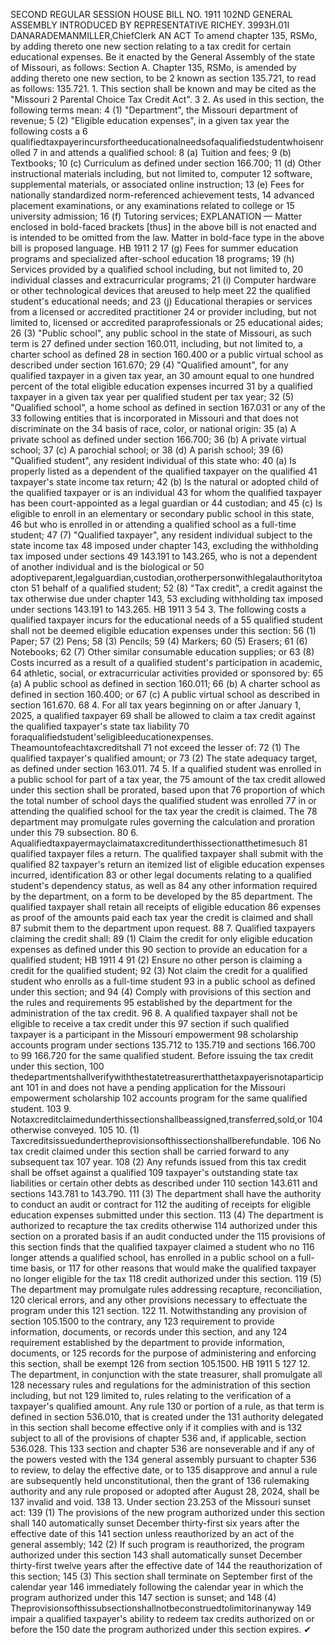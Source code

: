 SECOND REGULAR SESSION
HOUSE BILL NO. 1911
102ND GENERAL ASSEMBLY
INTRODUCED BY REPRESENTATIVE RICHEY.
3993H.01I DANARADEMANMILLER,ChiefClerk
AN ACT
To amend chapter 135, RSMo, by adding thereto one new section relating to a tax credit for
certain educational expenses.
Be it enacted by the General Assembly of the state of Missouri, as follows:
Section A. Chapter 135, RSMo, is amended by adding thereto one new section, to be
2 known as section 135.721, to read as follows:
135.721. 1. This section shall be known and may be cited as the "Missouri
2 Parental Choice Tax Credit Act".
3 2. As used in this section, the following terms mean:
4 (1) "Department", the Missouri department of revenue;
5 (2) "Eligible education expenses", in a given tax year the following costs a
6 qualifiedtaxpayerincursfortheeducationalneedsofaqualifiedstudentwhoisenrolled
7 in and attends a qualified school:
8 (a) Tuition and fees;
9 (b) Textbooks;
10 (c) Curriculum as defined under section 166.700;
11 (d) Other instructional materials including, but not limited to, computer
12 software, supplemental materials, or associated online instruction;
13 (e) Fees for nationally standardized norm-referenced achievement tests,
14 advanced placement examinations, or any examinations related to college or
15 university admission;
16 (f) Tutoring services;
EXPLANATION — Matter enclosed in bold-faced brackets [thus] in the above bill is not enacted and is
intended to be omitted from the law. Matter in bold-face type in the above bill is proposed language.
HB 1911 2
17 (g) Fees for summer education programs and specialized after-school education
18 programs;
19 (h) Services provided by a qualified school including, but not limited to,
20 individual classes and extracurricular programs;
21 (i) Computer hardware or other technological devices that areused to help meet
22 the qualified student's educational needs; and
23 (j) Educational therapies or services from a licensed or accredited practitioner
24 or provider including, but not limited to, licensed or accredited paraprofessionals or
25 educational aides;
26 (3) "Public school", any public school in the state of Missouri, as such term is
27 defined under section 160.011, including, but not limited to, a charter school as defined
28 in section 160.400 or a public virtual school as described under section 161.670;
29 (4) "Qualified amount", for any qualified taxpayer in a given tax year, an
30 amount equal to one hundred percent of the total eligible education expenses incurred
31 by a qualified taxpayer in a given tax year per qualified student per tax year;
32 (5) "Qualified school", a home school as defined in section 167.031 or any of the
33 following entities that is incorporated in Missouri and that does not discriminate on the
34 basis of race, color, or national origin:
35 (a) A private school as defined under section 166.700;
36 (b) A private virtual school;
37 (c) A parochial school; or
38 (d) A parish school;
39 (6) "Qualified student", any resident individual of this state who:
40 (a) Is properly listed as a dependent of the qualified taxpayer on the qualified
41 taxpayer's state income tax return;
42 (b) Is the natural or adopted child of the qualified taxpayer or is an individual
43 for whom the qualified taxpayer has been court-appointed as a legal guardian or
44 custodian; and
45 (c) Is eligible to enroll in an elementary or secondary public school in this state,
46 but who is enrolled in or attending a qualified school as a full-time student;
47 (7) "Qualified taxpayer", any resident individual subject to the state income tax
48 imposed under chapter 143, excluding the withholding tax imposed under sections
49 143.191 to 143.265, who is not a dependent of another individual and is the biological or
50 adoptiveparent,legalguardian,custodian,orotherpersonwithlegalauthoritytoacton
51 behalf of a qualified student;
52 (8) "Tax credit", a credit against the tax otherwise due under chapter 143,
53 excluding withholding tax imposed under sections 143.191 to 143.265.
HB 1911 3
54 3. The following costs a qualified taxpayer incurs for the educational needs of a
55 qualified student shall not be deemed eligible education expenses under this section:
56 (1) Paper;
57 (2) Pens;
58 (3) Pencils;
59 (4) Markers;
60 (5) Erasers;
61 (6) Notebooks;
62 (7) Other similar consumable education supplies; or
63 (8) Costs incurred as a result of a qualified student's participation in academic,
64 athletic, social, or extracurricular activities provided or sponsored by:
65 (a) A public school as defined in section 160.011;
66 (b) A charter school as defined in section 160.400; or
67 (c) A public virtual school as described in section 161.670.
68 4. For all tax years beginning on or after January 1, 2025, a qualified taxpayer
69 shall be allowed to claim a tax credit against the qualified taxpayer's state tax liability
70 foraqualifiedstudent'seligibleeducationexpenses. Theamountofeachtaxcreditshall
71 not exceed the lesser of:
72 (1) The qualified taxpayer's qualified amount; or
73 (2) The state adequacy target, as defined under section 163.011.
74 5. If a qualified student was enrolled in a public school for part of a tax year, the
75 amount of the tax credit allowed under this section shall be prorated, based upon that
76 proportion of which the total number of school days the qualified student was enrolled
77 in or attending the qualified school for the tax year the credit is claimed. The
78 department may promulgate rules governing the calculation and proration under this
79 subsection.
80 6. Aqualifiedtaxpayermayclaimataxcreditunderthissectionatthetimesuch
81 qualified taxpayer files a return. The qualified taxpayer shall submit with the qualified
82 taxpayer's return an itemized list of eligible education expenses incurred, identification
83 or other legal documents relating to a qualified student's dependency status, as well as
84 any other information required by the department, on a form to be developed by the
85 department. The qualified taxpayer shall retain all receipts of eligible education
86 expenses as proof of the amounts paid each tax year the credit is claimed and shall
87 submit them to the department upon request.
88 7. Qualified taxpayers claiming the credit shall:
89 (1) Claim the credit for only eligible education expenses as defined under this
90 section to provide an education for a qualified student;
HB 1911 4
91 (2) Ensure no other person is claiming a credit for the qualified student;
92 (3) Not claim the credit for a qualified student who enrolls as a full-time student
93 in a public school as defined under this section; and
94 (4) Comply with provisions of this section and the rules and requirements
95 established by the department for the administration of the tax credit.
96 8. A qualified taxpayer shall not be eligible to receive a tax credit under this
97 section if such qualified taxpayer is a participant in the Missouri empowerment
98 scholarship accounts program under sections 135.712 to 135.719 and sections 166.700 to
99 166.720 for the same qualified student. Before issuing the tax credit under this section,
100 thedepartmentshallverifywiththestatetreasurerthatthetaxpayerisnotaparticipant
101 in and does not have a pending application for the Missouri empowerment scholarship
102 accounts program for the same qualified student.
103 9. Notaxcreditclaimedunderthissectionshallbeassigned,transferred,sold,or
104 otherwise conveyed.
105 10. (1) Taxcreditsissuedundertheprovisionsofthissectionshallberefundable.
106 No tax credit claimed under this section shall be carried forward to any subsequent tax
107 year.
108 (2) Any refunds issued from this tax credit shall be offset against a qualified
109 taxpayer's outstanding state tax liabilities or certain other debts as described under
110 section 143.611 and sections 143.781 to 143.790.
111 (3) The department shall have the authority to conduct an audit or contract for
112 the auditing of receipts for eligible education expenses submitted under this section.
113 (4) The department is authorized to recapture the tax credits otherwise
114 authorized under this section on a prorated basis if an audit conducted under the
115 provisions of this section finds that the qualified taxpayer claimed a student who no
116 longer attends a qualified school, has enrolled in a public school on a full-time basis, or
117 for other reasons that would make the qualified taxpayer no longer eligible for the tax
118 credit authorized under this section.
119 (5) The department may promulgate rules addressing recapture, reconciliation,
120 clerical errors, and any other provisions necessary to effectuate the program under this
121 section.
122 11. Notwithstanding any provision of section 105.1500 to the contrary, any
123 requirement to provide information, documents, or records under this section, and any
124 requirement established by the department to provide information, documents, or
125 records for the purpose of administering and enforcing this section, shall be exempt
126 from section 105.1500.
HB 1911 5
127 12. The department, in conjunction with the state treasurer, shall promulgate all
128 necessary rules and regulations for the administration of this section including, but not
129 limited to, rules relating to the verification of a taxpayer's qualified amount. Any rule
130 or portion of a rule, as that term is defined in section 536.010, that is created under the
131 authority delegated in this section shall become effective only if it complies with and is
132 subject to all of the provisions of chapter 536 and, if applicable, section 536.028. This
133 section and chapter 536 are nonseverable and if any of the powers vested with the
134 general assembly pursuant to chapter 536 to review, to delay the effective date, or to
135 disapprove and annul a rule are subsequently held unconstitutional, then the grant of
136 rulemaking authority and any rule proposed or adopted after August 28, 2024, shall be
137 invalid and void.
138 13. Under section 23.253 of the Missouri sunset act:
139 (1) The provisions of the new program authorized under this section shall
140 automatically sunset December thirty-first six years after the effective date of this
141 section unless reauthorized by an act of the general assembly;
142 (2) If such program is reauthorized, the program authorized under this section
143 shall automatically sunset December thirty-first twelve years after the effective date of
144 the reauthorization of this section;
145 (3) This section shall terminate on September first of the calendar year
146 immediately following the calendar year in which the program authorized under this
147 section is sunset; and
148 (4) Theprovisionsofthissubsectionshallnotbeconstruedtolimitorinanyway
149 impair a qualified taxpayer's ability to redeem tax credits authorized on or before the
150 date the program authorized under this section expires.
✔